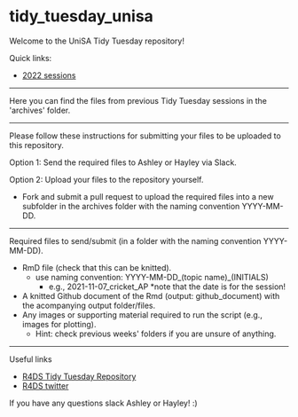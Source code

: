 # tidy_tuesday_unisa

Welcome to the UniSA Tidy Tuesday repository!

Quick links:

- [2022 sessions](archives/2022/README.md)

-----

Here you can find the files from previous Tidy Tuesday sessions in the 'archives' folder.

-----

Please follow these instructions for submitting your files to be uploaded to this repository. 

Option 1: Send the required files to Ashley or Hayley via Slack. 

Option 2: Upload your files to the repository yourself.
   - Fork and submit a pull request to upload the required files into a new subfolder in the archives folder with the naming convention YYYY-MM-DD. 

-----

Required files to send/submit (in a folder with the naming convention YYYY-MM-DD). 
   - RmD file (check that this can be knitted). 
      - use naming convention: YYYY-MM-DD_(topic name)_(INITIALS)
         - e.g., 2021-11-07_cricket_AP *note that the date is for the session!
   - A knitted Github document of the Rmd (output: github_document) with the acompanying output folder/files. 
   - Any images or supporting material required to run the script (e.g., images for plotting). 
      - Hint: check previous weeks' folders if you are unsure of anything. 

-----

Useful links 

- [R4DS Tidy Tuesday Repository](https://github.com/rfordatascience/tidytuesday)
- [R4DS twitter](https://twitter.com/r4dscommunity?lang=en)


If you have any questions slack Ashley or Hayley! :) 


